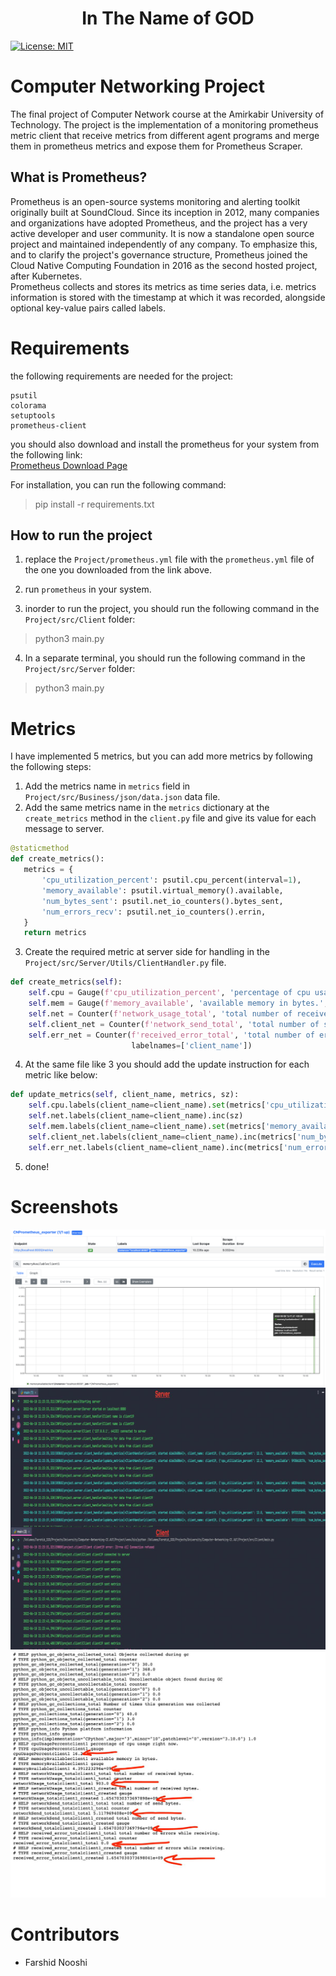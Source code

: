 <div align="center">
    <h1>In The Name of GOD</h1>
</div>

[![License: MIT](https://img.shields.io/badge/License-MIT-yellow.svg)](https://opensource.org/licenses/MIT)

# Computer Networking Project

The final project of Computer Network course at the Amirkabir University of Technology. The project is the
implementation of a monitoring prometheus metric client that receive metrics from different agent programs and merge
them in prometheus metrics and expose them for Prometheus Scraper.

## What is Prometheus?

Prometheus is an open-source systems monitoring and alerting toolkit originally built at SoundCloud. Since its inception
in 2012, many companies and organizations have adopted Prometheus, and the project has a very active developer and user
community. It is now a standalone open source project and maintained independently of any company. To emphasize this,
and to clarify the project's governance structure, Prometheus joined the Cloud Native Computing Foundation in 2016 as
the second hosted project, after Kubernetes.\
Prometheus collects and stores its metrics as time series data, i.e. metrics information is stored with the timestamp at
which it was recorded, alongside optional key-value pairs called labels.

# Requirements

the following requirements are needed for the project:

```
psutil
colorama
setuptools
prometheus-client
```

you should also download and install the prometheus for your system from the following link:\
[Prometheus Download Page](https://prometheus.io/download/)

For installation, you can run the following command:
> pip install -r requirements.txt

## How to run the project

1. replace the `Project/prometheus.yml` file with the `prometheus.yml` file of the one you downloaded from the link above.
2. run `prometheus` in your system.

3. inorder to run the project, you should run the following command in the `Project/src/Client` folder:
> python3 main.py

4. In a separate terminal, you should run the following command in the `Project/src/Server` folder:
> python3 main.py

# Metrics

I have implemented 5 metrics, but you can add more metrics by following the following steps:

1. Add the metrics name in `metrics` field in `Project/src/Business/json/data.json` data file.
2. Add the same metrics name in the `metrics` dictionary at the `create_metrics` method in the `client.py` file and give
   its value for each message to server.

 ```python
@staticmethod
def create_metrics():
    metrics = {
        'cpu_utilization_percent': psutil.cpu_percent(interval=1),
        'memory_available': psutil.virtual_memory().available,
        'num_bytes_sent': psutil.net_io_counters().bytes_sent,
        'num_errors_recv': psutil.net_io_counters().errin,
    }
    return metrics
 ```

3. Create the required metric at server side for handling in the `Project/src/Server/Utils/ClientHandler.py` file.
```python
def create_metrics(self):
    self.cpu = Gauge(f'cpu_utilization_percent', 'percentage of cpu usage right now.', labelnames=['client_name'])
    self.mem = Gauge(f'memory_available', 'available memory in bytes.', labelnames=['client_name'])
    self.net = Counter(f'network_usage_total', 'total number of received bytes.', labelnames=['client_name'])
    self.client_net = Counter(f'network_send_total', 'total number of send bytes.', labelnames=['client_name'])
    self.err_net = Counter(f'received_error_total', 'total number of errors while receiving.',
                           labelnames=['client_name'])
```
4. At the same file like 3 you should add the update instruction for each metric like below:
```python
def update_metrics(self, client_name, metrics, sz):
    self.cpu.labels(client_name=client_name).set(metrics['cpu_utilization_percent'])
    self.net.labels(client_name=client_name).inc(sz)
    self.mem.labels(client_name=client_name).set(metrics['memory_available'])
    self.client_net.labels(client_name=client_name).inc(metrics['num_bytes_sent'])
    self.err_net.labels(client_name=client_name).inc(metrics['num_errors_recv'])
```
5. done!

# Screenshots
![Image][1]
![Image][2]
![Image][3]
![Image][4]
# Contributors
* Farshid Nooshi

[1]: https://github.com/FarshidNooshi/Computer-Networking-CE.AUT/blob/main/Project/doc/screenshots/prometheus1.png
[2]: https://github.com/FarshidNooshi/Computer-Networking-CE.AUT/blob/main/Project/doc/screenshots/prometheus2.png
[3]: https://github.com/FarshidNooshi/Computer-Networking-CE.AUT/blob/main/Project/doc/screenshots/terminal.png
[4]: https://github.com/FarshidNooshi/Computer-Networking-CE.AUT/blob/main/Project/doc/screenshots/prometheus_client.png

